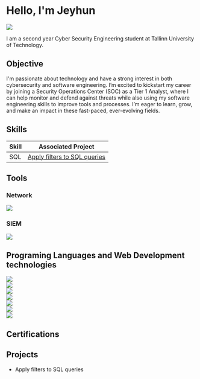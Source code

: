 # Hello, I'm Jeyhun
<a href="www.linkedin.com/in/jeyhun-mustafayev-b6584b279"><img src="https://img.shields.io/badge/-LinkedIn-0072b1?&style=for-the-badge&logo=linkedin&logoColor=white" /></a>

I am a second year Cyber Security Engineering student at Tallinn University of Technology. 

## Objective

I'm passionate about technology and have a strong interest in both cybersecurity and software engineering. I’m excited to kickstart my career by joining a Security Operations Center (SOC) as a Tier 1 Analyst, where I can help monitor and defend against threats while also using my software engineering skills to improve tools and processes. I’m eager to learn, grow, and make an impact in these fast-paced, ever-evolving fields.

## Skills

| Skill                                         | Associated Project         |
|-----------------------------------------------|----------------------------|
| SQL       | <a href="https://github.com/MJeyhun/Apply-filters-to-SQL-queries">Apply filters to SQL queries</a>|



## Tools


### Network
<div>
    <img src="https://img.shields.io/badge/-Wireshark-1679A7?&style=for-the-badge&logo=Wireshark&logoColor=white" />
</div>

### SIEM
<div>
    <img src="https://img.shields.io/badge/Prometheus-000000?style=for-the-badge&logo=prometheus&labelColor=000000" />
</div>

## Programing Languages and Web Development technologies
<div>
    <img src="https://img.shields.io/badge/C++-00599C?style=flat-square&logo=C%2B%2B&logoColor=white" />
</div>
<div>
    <img src="https://shields.io/badge/JavaScript-F7DF1E?logo=JavaScript&logoColor=000&style=flat-square" />
</div>
<div>
    <img src="https://custom-icon-badges.demolab.com/badge/C%23-%23239120.svg?logo=cshrp&logoColor=white" />
</div>
<div>
    <img src="https://img.shields.io/badge/Python-3776AB?logo=python&logoColor=fff" />
</div>
<div>
    <img src="https://img.shields.io/badge/php-%23777BB4.svg?&logo=php&logoColor=white" />
</div>
<div>
    <img src="https://img.shields.io/badge/HTML-%23E34F26.svg?logo=html5&logoColor=white" />
</div>
<div>
    <img src="https://img.shields.io/badge/CSS-1572B6?logo=css3&logoColor=fff" />
</div>

## Certifications


## Projects
- Apply filters to SQL queries
